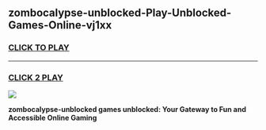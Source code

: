 
## zombocalypse-unblocked-Play-Unblocked-Games-Online-vj1xx
<h3>
<a href="https://premium76.site?title=zombocalypse-unblocked&ref=25A">CLICK TO PLAY</a></h3>
<hr>

<h3>
<a href="https://premium76.site?title=zombocalypse-unblocked&ref=25A">CLICK 2 PLAY</a>
  
</h3>

<a href="https://premium76.site?title=zombocalypse-unblocked&ref=25A"><img src="https://clearcache.store/games.png"></a>


**zombocalypse-unblocked games unblocked: Your Gateway to Fun and Accessible Online Gaming**
